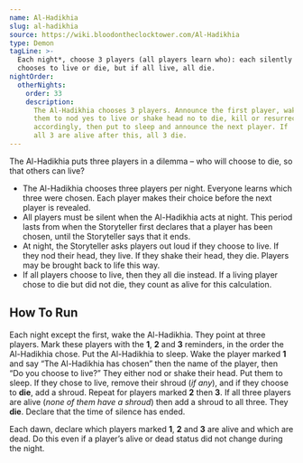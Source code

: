 ```yaml
---
name: Al-Hadikhia
slug: al-hadikhia
source: https://wiki.bloodontheclocktower.com/Al-Hadikhia
type: Demon
tagLine: >-
  Each night*, choose 3 players (all players learn who): each silently
  chooses to live or die, but if all live, all die.
nightOrder:
  otherNights:
    order: 33
    description:
      The Al-Hadikhia chooses 3 players. Announce the first player, wake
      them to nod yes to live or shake head no to die, kill or resurrect
      accordingly, then put to sleep and announce the next player. If
      all 3 are alive after this, all 3 die.
---
```


The Al-Hadikhia puts three players in a dilemma – who will choose to
die, so that others can live?

- The Al-Hadikhia chooses three players per night. Everyone learns which
  three were chosen. Each player makes their choice before the next
  player is revealed.
- All players must be silent when the Al-Hadikhia acts at night. This
  period lasts from when the Storyteller first declares that a player
  has been chosen, until the Storyteller says that it ends.
- At night, the Storyteller asks players out loud if they choose to
  live. If they nod their head, they live. If they shake their head,
  they die. Players may be brought back to life this way.
- If all players choose to live, then they all die instead. If a living
  player chose to die but did not die, they count as alive for this
  calculation.

## How To Run

Each night except the first, wake the Al-Hadikhia. They point at three
players. Mark these players with the **1**, **2** and **3** reminders,
in the order the Al-Hadikhia chose. Put the Al-Hadikhia to sleep. Wake
the player marked **1** and say “The Al-Hadikhia has chosen” then the
name of the player, then “Do you choose to live?” They either nod or
shake their head. Put them to sleep. If they chose to live, remove their
shroud (_if any_), and if they choose to **die**, add a shroud. Repeat
for players marked **2** then **3**. If all three players are alive
(_none of them have a shroud_) then add a shroud to all three. They
**die**. Declare that the time of silence has ended.

Each dawn, declare which players marked **1**, **2** and **3** are alive
and which are dead. Do this even if a player’s alive or dead status did
not change during the night.

